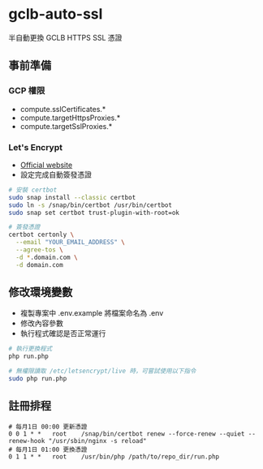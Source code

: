 # gclb-auto-ssl

半自動更換 GCLB HTTPS SSL 憑證

## 事前準備

### GCP 權限

- compute.sslCertificates.*
- compute.targetHttpsProxies.*
- compute.targetSslProxies.*

### Let's Encrypt

- [Official website](https://letsencrypt.org/)
- 設定完成自動簽發憑證

```bash
# 安裝 certbot
sudo snap install --classic certbot
sudo ln -s /snap/bin/certbot /usr/bin/certbot
sudo snap set certbot trust-plugin-with-root=ok

# 簽發憑證
certbot certonly \
  --email "YOUR_EMAIL_ADDRESS" \
  --agree-tos \
  -d *.domain.com \
  -d domain.com
```

## 修改環境變數

- 複製專案中 .env.example 將檔案命名為 .env
- 修改內容參數
- 執行程式確認是否正常運行

```bash
# 執行更換程式
php run.php

# 無權限讀取 /etc/letsencrypt/live 時，可嘗試使用以下指令
sudo php run.php
```

## 註冊排程

```cron
# 每月1日 00:00 更新憑證
0 0 1 * *   root    /snap/bin/certbot renew --force-renew --quiet --renew-hook "/usr/sbin/nginx -s reload"
# 每月1日 01:00 更換憑證
0 1 1 * *   root    /usr/bin/php /path/to/repo_dir/run.php
```
